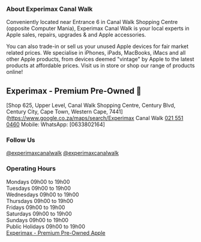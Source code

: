 ### About Experimax Canal Walk

Conveniently located near Entrance 6 in Canal Walk Shopping Centre (opposite Computer Mania), Experimax Canal Walk is your local experts in Apple sales, repairs, upgrades & and Apple accessories.

You can also trade-in or sell us your unused Apple devices for fair market related prices.
We specialise in iPhones, iPads, MacBooks, iMacs and all other Apple products, from devices deemed "vintage" by Apple to the latest products at affordable prices. Visit us in store or shop our range of products online!

## Experimax - Premium Pre-Owned 
[Shop 625, Upper Level, Canal Walk Shopping Centre, Century Blvd, Century City, Cape Town, Western Cape, 7441]
(https://www.google.co.za/maps/search/Experimax Canal Walk 
[021 551 0460](tel:+27215510460)
Mobile: WhatsApp: [0633802164]

### Follow **Us**
[@experimaxcanalwalk](https://www.facebook.com/experimaxcanalwalk/)
[@experimaxcanalwalk](https://www.instagram.com/experimaxcanalwalk/)

### Operating **Hours**
Mondays 09h00 to 19h00  
Tuesdays 09h00 to 19h00  
Wednesdays 09h00 to 19h00  
Thursdays 09h00 to 19h00  
Fridays 09h00 to 19h00  
Saturdays 09h00 to 19h00  
Sundays 09h00 to 19h00  
Public Holidays 09h00 to 19h00  
[Experimax - Premium Pre-Owned Apple](https://experimax.co.za/stores/canal-walk/)
